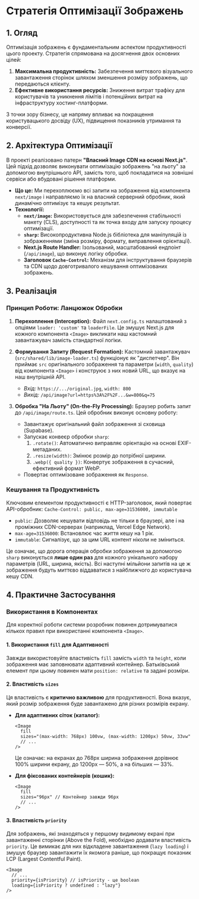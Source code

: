 # Стратегія Оптимізації Зображень

## 1. Огляд

Оптимізація зображень є фундаментальним аспектом продуктивності цього проекту. Стратегія спрямована на досягнення двох основних цілей:
1.  **Максимальна продуктивність:** Забезпечення миттєвого візуального завантаження сторінок шляхом зменшення розміру зображень, що передаються клієнту.
2.  **Ефективне використання ресурсів:** Зниження витрат трафіку для користувачів та уникнення лімітів і потенційних витрат на інфраструктуру хостинг-платформи.

З точки зору бізнесу, це напряму впливає на покращення користувацького досвіду (UX), підвищення показників утримання та конверсії.

## 2. Архітектура Оптимізації

В проекті реалізовано патерн **"Власний Image CDN на основі Next.js"**. Цей підхід дозволяє виконувати оптимізацію зображень "на льоту" за допомогою внутрішнього API, замість того, щоб покладатися на зовнішні сервіси або вбудовані рішення платформи.

*   **Що це:** Ми перехоплюємо всі запити на зображення від компонента `next/image` і направляємо їх на власний серверний обробник, який динамічно оптимізує та кешує результат.
*   **Технології:**
    *   **`next/image`:** Використовується для забезпечення стабільності макету (CLS), доступності та як точка входу для запуску процесу оптимізації.
    *   **`sharp`:** Високопродуктивна Node.js бібліотека для маніпуляцій із зображеннями (зміна розміру, формату, виправлення орієнтації).
    *   **Next.js Route Handler:** Ізольований, масштабований ендпоінт (`/api/image`), що виконує логіку обробки.
    *   **Заголовок `Cache-Control`:** Механізм для інструктування браузерів та CDN щодо довготривалого кешування оптимізованих зображень.

## 3. Реалізація

### Принцип Роботи: Ланцюжок Обробки

1.  **Перехоплення (Interception):** Файл `next.config.ts` налаштований з опціями `loader: 'custom'` та `loaderFile`. Це змушує Next.js для кожного компонента `<Image>` викликати наш кастомний завантажувач замість стандартної логіки.

2.  **Формування Запиту (Request Formation):** Кастомний завантажувач (`src/shared/lib/image-loader.ts`) функціонує як "диспетчер". Він приймає `src` оригінального зображення та параметри (`width`, `quality`) від компонента `<Image>` і конструює з них новий URL, що вказує на наш внутрішній API.
    *   *Вхід:* `https://.../original.jpg`, `width: 800`
    *   *Вихід:* `/api/image?url=https%3A%2F%2F...&w=800&q=75`

3.  **Обробка "На Льоту" (On-the-Fly Processing):** Браузер робить запит до `/api/image/route.ts`. Цей обробник виконує основну роботу:
    *   Завантажує оригінальний файл зображення зі сховища (Supabase).
    *   Запускає конвеєр обробки `sharp`:
        1.  `.rotate()`: Автоматично виправляє орієнтацію на основі EXIF-метаданих.
        2.  `.resize(width)`: Змінює розмір до потрібної ширини.
        3.  `.webp({ quality })`: Конвертує зображення в сучасний, ефективний формат WebP.
    *   Повертає оптимізоване зображення як `Response`.

### Кешування та Продуктивність

Ключовим елементом продуктивності є HTTP-заголовок, який повертає API-обробник:
`Cache-Control: public, max-age=31536000, immutable`

*   `public`: Дозволяє кешувати відповідь не тільки в браузері, але і на проміжних CDN-серверах (наприклад, Vercel Edge Network).
*   `max-age=31536000`: Встановлює час життя кешу на 1 рік.
*   `immutable`: Сигналізує, що за цим URL контент ніколи не зміниться.

Це означає, що дорога операція обробки зображення за допомогою `sharp` виконується **лише один раз** для кожного унікального набору параметрів (URL, ширина, якість). Всі наступні мільйони запитів на це ж зображення будуть миттєво віддаватися з найближчого до користувача кешу CDN.

## 4. Практичне Застосування

### Використання в Компонентах

Для коректної роботи системи розробник повинен дотримуватися кількох правил при використанні компонента `<Image>`.

#### 1. Використання `fill` для Адаптивності

Завжди використовуйте властивість `fill` замість `width` та `height`, коли зображення має заповнювати адаптивний контейнер. Батьківський елемент при цьому повинен мати `position: relative` та задані розміри.

#### 2. Властивість `sizes`

Ця властивість є **критично важливою** для продуктивності. Вона вказує, який розмір зображення буде завантажено для різних розмірів екрану.

*   **Для адаптивних сіток (каталог):**
    ```tsx
    <Image
      fill
      sizes="(max-width: 768px) 100vw, (max-width: 1200px) 50vw, 33vw"
      // ...
    />
    ```
    Це означає: на екранах до 768px ширина зображення дорівнює 100% ширини екрану, до 1200px — 50%, а на більших — 33%.

*   **Для фіксованих контейнерів (кошик):**
    ```tsx
    <Image
      fill
      sizes="96px" // Контейнер завжди 96px
      // ...
    />
    ```

#### 3. Властивість `priority`

Для зображень, які знаходяться у першому видимому екрані при завантаженні сторінки (Above the Fold), необхідно додавати властивість `priority`. Це вимикає для них відкладене завантаження (`lazy loading`) і змушує браузер завантажити їх якомога раніше, що покращує показник LCP (Largest Contentful Paint).

```tsx
<Image
  // ...
  priority={isPriority} // isPriority - це boolean
  loading={isPriority ? undefined : "lazy"}
/>
```
